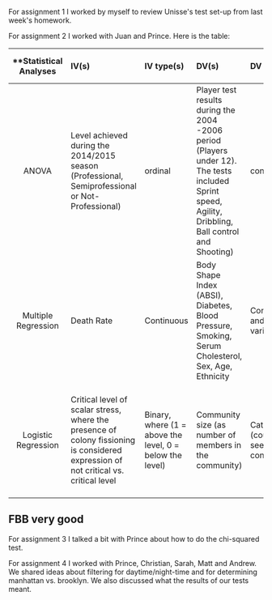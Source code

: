 For assignment 1 I worked by myself to review Unisse's test set-up from last week's homework.

For assignment 2 I worked with Juan and Prince. Here is the table:

| **Statistical Analyses    |  IV(s)  |  IV type(s) |  DV(s)  |  DV type(s)  |  Control Var | Control Var type  | Question to be answered | _H0_ | alpha | link to paper **|
|:----------:|:----------|:------------|:-------------|:-------------|:------------|:------------- |:------------------|:----:|:-------:|:-------|
|ANOVA    | Level achieved during the 2014/2015 season (Professional, Semiprofessional or Not-Professional) | ordinal |Player test results during the 2004 -2006 period (Players under 12). The tests included Sprint speed, Agility, Dribbling, Ball control and Shooting) | continuous | Players weight and height relative to age. (When they were 12) | continuous |     Is a player's success in soccer signifficantly explained by his skills in pre-adolescence | Professional players pre adolescent skills = Semiprofessional players pre adolescent skills = non-professional players pre adolescent skills | 0.05 | http://journals.plos.org/plosone/article?id=10.1371/journal.pone.0182211 |
  |Multiple Regression|Death Rate|Continuous|Body Shape Index (ABSI), Diabetes, Blood Pressure, Smoking, Serum Cholesterol, Sex, Age, Ethnicity|Continuous and binary variables|Body Mass Index (BMI) |Continuous|Is the Body Shape Index (ABSI) better for predicting premature death than the Body Mass Index (BMI)?|The difference between the actual amount of deaths and the prediction using ABSI = the difference between the amount of real deaths and those predicted using BMI |0.05|http://journals.plos.org/plosone/article?id=10.1371/journal.pone.0039504|
  |Logistic Regression|Critical level of scalar stress, where the presence of colony fissioning is considered expression of not critical vs. critical level| Binary, where (1 = above the level, 0 = below the level)|Community size (as number of members in the community)|Categorical (could be seen as continuous)|Not identified|Not identified|Does the population amount of a community signifficantly affects the probabilty of having higher levels of scalar stress?|for every population level Pi the probablity of having a Critical Stress Level is the same|0.05|http://journals.plos.org/plosone/article?id=10.1371/journal.pone.0091510|

## FBB very good

For assignment 3 I talked a bit with Prince about how to do the chi-squared test.

For assignment 4 I worked with Prince, Christian, Sarah, Matt and Andrew. We shared ideas about filtering for daytime/night-time and for determining manhattan vs. brooklyn. We also discussed what the results of our tests meant.
